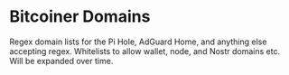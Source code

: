 # Bitcoiner Domains
Regex domain lists for the Pi Hole, AdGuard Home, and anything else accepting regex. Whitelists to allow wallet, node, and Nostr domains etc. Will be expanded over time.
